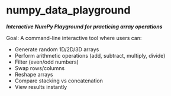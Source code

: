 # numpy_data_playground

***Interactive NumPy Playground for practicing array operations***

Goal: A command-line interactive tool where users can:  
- Generate random 1D/2D/3D arrays
- Perform arithmetic operations (add, subtract, multiply, divide)
- Filter (even/odd numbers)
- Swap rows/columns
- Reshape arrays
- Compare stacking vs concatenation
- View results instantly

